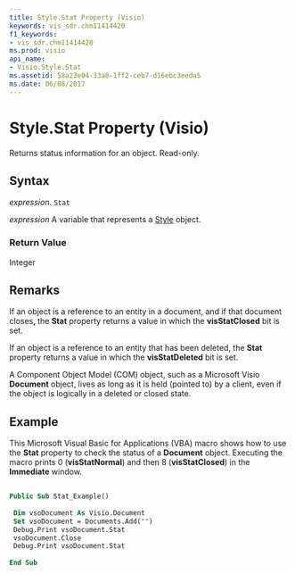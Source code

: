 ```yaml
---
title: Style.Stat Property (Visio)
keywords: vis_sdr.chm11414420
f1_keywords:
- vis_sdr.chm11414420
ms.prod: visio
api_name:
- Visio.Style.Stat
ms.assetid: 58a23e04-33a8-1ff2-ceb7-d16ebc3eeda5
ms.date: 06/08/2017
---
```



# Style.Stat Property (Visio)

Returns status information for an object. Read-only.


## Syntax

 _expression_. `Stat`

 _expression_ A variable that represents a [Style](./Visio.Style.md) object.


### Return Value

Integer


## Remarks

If an object is a reference to an entity in a document, and if that document closes, the  **Stat** property returns a value in which the **visStatClosed** bit is set.

If an object is a reference to an entity that has been deleted, the  **Stat** property returns a value in which the **visStatDeleted** bit is set.

A Component Object Model (COM) object, such as a Microsoft Visio  **Document** object, lives as long as it is held (pointed to) by a client, even if the object is logically in a deleted or closed state.


## Example

This Microsoft Visual Basic for Applications (VBA) macro shows how to use the  **Stat** property to check the status of a **Document** object. Executing the macro prints 0 (**visStatNormal**) and then 8 (**visStatClosed**) in the **Immediate** window.


```vb
 
Public Sub Stat_Example() 
 
 Dim vsoDocument As Visio.Document 
 Set vsoDocument = Documents.Add("") 
 Debug.Print vsoDocument.Stat 
 vsoDocument.Close 
 Debug.Print vsoDocument.Stat 
 
End Sub
```


